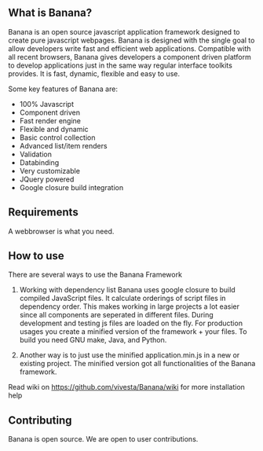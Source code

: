 What is Banana?
------------------

Banana is an open source javascript application framework designed to create pure javascript webpages.
Banana is designed with the single goal to allow developers write fast and efficient web applications.
Compatible with all recent browsers, Banana gives developers a component driven platform to develop applications just in the same way regular interface toolkits provides.
It is fast, dynamic, flexible and easy to use.

Some key features of Banana are:

* 100% Javascript
* Component driven
* Fast render engine
* Flexible and dynamic
* Basic control collection
* Advanced list/item renders
* Validation
* Databinding
* Very customizable
* JQuery powered
* Google closure build integration

Requirements
------------

A webbrowser is what you need.

How to use
------------

There are several ways to use the Banana Framework

1. Working with dependency list
Banana uses google closure to build compiled JavaScript files.
It calculate orderings of script files in dependency order.
This makes working in large projects a lot easier since all components are
seperated in different files. During development and testing js files
are loaded on the fly. For production usages you create a minified version of the
framework + your files.
To build you need GNU make, Java, and Python.


2. Another way is to just use the minified application.min.js in a new or existing project.
The minified version got all functionalities of the Banana framework.

Read wiki on https://github.com/vivesta/Banana/wiki for more installation help

Contributing
------------

Banana is open source. We are open to user contributions.
